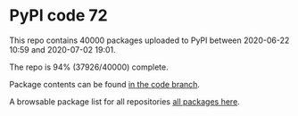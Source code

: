 # PyPI code 72

This repo contains 40000 packages uploaded to PyPI between 
2020-06-22 10:59 and 2020-07-02 19:01.

The repo is 94% (37926/40000) complete.

Package contents can be found [in the code branch](https://github.com/pypi-data/pypi-mirror-72/tree/code/packages).

A browsable package list for all repositories [all packages here](https://pypi-data.github.io/website/repositories/pypi-mirror-72).


